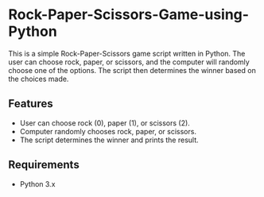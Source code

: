# Rock-Paper-Scissors-Game-using-Python

This is a simple Rock-Paper-Scissors game script written in Python. The user can choose rock, paper, or scissors, and the computer will randomly choose one of the options. The script then determines the winner based on the choices made.

## Features

- User can choose rock (0), paper (1), or scissors (2).
- Computer randomly chooses rock, paper, or scissors.
- The script determines the winner and prints the result.

## Requirements

- Python 3.x
